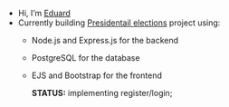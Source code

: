 - Hi, I’m [Eduard](https://github.com/eddbdea)  
- Currently building [Presidentail elections](https://github.com/eddbdea/Presidential-elections) project using:
  - Node.js and Express.js for the backend  
  - PostgreSQL for the database  
  - EJS and Bootstrap for the frontend
 
    **STATUS:** implementing register/login;


<!---
eddbdea/eddbdea is a ✨ special ✨ repository because its `README.md` (this file) appears on your GitHub profile.
You can click the Preview link to take a look at your changes.
--->
